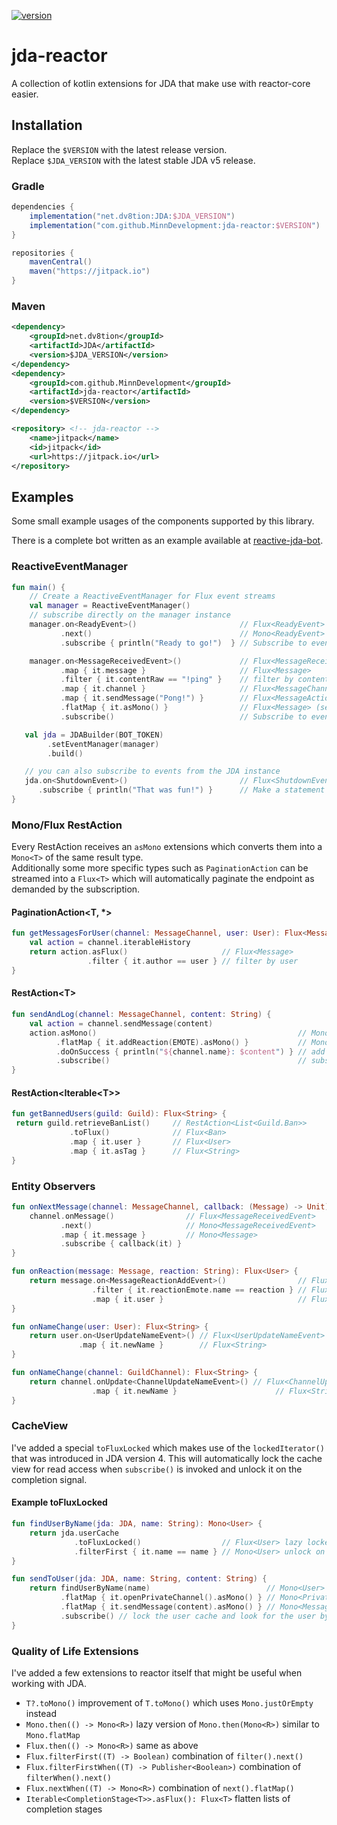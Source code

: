 [ ![version](https://shields.io/github/v/tag/MinnDevelopment/jda-reactor) ](#Installation)
# jda-reactor

A collection of kotlin extensions for JDA that make use with reactor-core easier.

## Installation

Replace the `$VERSION` with the latest release version.
<br>Replace `$JDA_VERSION` with the latest stable JDA v5 release.

### Gradle

```gradle
dependencies {
    implementation("net.dv8tion:JDA:$JDA_VERSION")
    implementation("com.github.MinnDevelopment:jda-reactor:$VERSION")
}

repositories {
    mavenCentral()
    maven("https://jitpack.io")
}
```

### Maven

```xml
<dependency>
    <groupId>net.dv8tion</groupId>
    <artifactId>JDA</artifactId>
    <version>$JDA_VERSION</version>
</dependency>
<dependency>
    <groupId>com.github.MinnDevelopment</groupId>
    <artifactId>jda-reactor</artifactId>
    <version>$VERSION</version>
</dependency>
```

```xml
<repository> <!-- jda-reactor -->
    <name>jitpack</name>
    <id>jitpack</id>
    <url>https://jitpack.io</url>
</repository>
```

## Examples

Some small example usages of the components supported by this library.

There is a complete bot written as an example available at [reactive-jda-bot](https://github.com/MinnDevelopment/reactive-jda-bot).

### ReactiveEventManager

```kotlin
fun main() {
    // Create a ReactiveEventManager for Flux event streams
    val manager = ReactiveEventManager()
    // subscribe directly on the manager instance
    manager.on<ReadyEvent>()                       // Flux<ReadyEvent>
           .next()                                 // Mono<ReadyEvent>
           .subscribe { println("Ready to go!")  } // Subscribe to event

    manager.on<MessageReceivedEvent>()             // Flux<MessageReceivedEvent>
           .map { it.message }                     // Flux<Message>
           .filter { it.contentRaw == "!ping" }    // filter by content
           .map { it.channel }                     // Flux<MessageChannel>
           .map { it.sendMessage("Pong!") }        // Flux<MessageAction>
           .flatMap { it.asMono() }                // Flux<Message> (send message and provide result)
           .subscribe()                            // Subscribe to event

   val jda = JDABuilder(BOT_TOKEN)
        .setEventManager(manager)
        .build()

   // you can also subscribe to events from the JDA instance
   jda.on<ShutdownEvent>()                         // Flux<ShutdownEvent>
      .subscribe { println("That was fun!") }      // Make a statement on shutdown, not guaranteed to run if daemon scheduler (default)
}
```

### Mono/Flux RestAction

Every RestAction receives an `asMono` extensions which converts them into a `Mono<T>` of the same result type.
<br>Additionally some more specific types such as `PaginationAction` can be streamed into a `Flux<T>`
which will automatically paginate the endpoint as demanded by the subscription.

#### PaginationAction\<T, *>

```kotlin
fun getMessagesForUser(channel: MessageChannel, user: User): Flux<Message> {
    val action = channel.iterableHistory
    return action.asFlux()                     // Flux<Message>
                 .filter { it.author == user } // filter by user
}
```

#### RestAction\<T>

```kotlin
fun sendAndLog(channel: MessageChannel, content: String) {
    val action = channel.sendMessage(content)
    action.asMono()                                             // Mono<Message>
          .flatMap { it.addReaction(EMOTE).asMono() }           // Mono<Void!> = empty mono
          .doOnSuccess { println("${channel.name}: $content") } // add side-effect
          .subscribe()                                          // subscribe to empty stream
}
```

#### RestAction<Iterable\<T>>

```kotlin
fun getBannedUsers(guild: Guild): Flux<String> {
 return guild.retrieveBanList()     // RestAction<List<Guild.Ban>>
             .toFlux()              // Flux<Ban>
             .map { it.user }       // Flux<User>
             .map { it.asTag }      // Flux<String>
}
```

### Entity Observers

```kotlin
fun onNextMessage(channel: MessageChannel, callback: (Message) -> Unit) {
    channel.onMessage()                // Flux<MessageReceivedEvent>
           .next()                     // Mono<MessageReceivedEvent>
           .map { it.message }         // Mono<Message>
           .subscribe { callback(it) }
}

fun onReaction(message: Message, reaction: String): Flux<User> {
    return message.on<MessageReactionAddEvent>()                // Flux<MessageReactionAddEvent>
                  .filter { it.reactionEmote.name == reaction } // Flux<MessageReactionAddEvent> with filter
                  .map { it.user }                              // Flux<User>
}
```

```kotlin
fun onNameChange(user: User): Flux<String> {
    return user.on<UserUpdateNameEvent>() // Flux<UserUpdateNameEvent>
               .map { it.newName }        // Flux<String>
}

fun onNameChange(channel: GuildChannel): Flux<String> {
    return channel.onUpdate<ChannelUpdateNameEvent>() // Flux<ChannelUpdateNameEvent>
                  .map { it.newName }                      // Flux<String>
}
```

### CacheView

I've added a special `toFluxLocked` which makes use of the `lockedIterator()` that was introduced in JDA version 4. This will automatically lock the cache view for read access when `subscribe()` is invoked and unlock it on the completion signal.

#### Example toFluxLocked

```kotlin
fun findUserByName(jda: JDA, name: String): Mono<User> {
    return jda.userCache
              .toFluxLocked()                  // Flux<User> lazy locked user cache
              .filterFirst { it.name == name } // Mono<User> unlock on first match
}

fun sendToUser(jda: JDA, name: String, content: String) {
    return findUserByName(name)                          // Mono<User>
           .flatMap { it.openPrivateChannel().asMono() } // Mono<PrivateChannel>
           .flatMap { it.sendMessage(content).asMono() } // Mono<Message>
           .subscribe() // lock the user cache and look for the user by name
}
```

### Quality of Life Extensions

I've added a few extensions to reactor itself that might be useful when working with JDA.

- `T?.toMono()` improvement of `T.toMono()` which uses `Mono.justOrEmpty` instead
- `Mono.then(() -> Mono<R>)` lazy version of `Mono.then(Mono<R>)` similar to `Mono.flatMap`
- `Flux.then(() -> Mono<R>)` same as above
- `Flux.filterFirst((T) -> Boolean)` combination of `filter().next()`
- `Flux.filterFirstWhen((T) -> Publisher<Boolean>)` combination of `filterWhen().next()`
- `Flux.nextWhen((T) -> Mono<R>)` combination of `next().flatMap()`
- `Iterable<CompletionStage<T>>.asFlux(): Flux<T>` flatten lists of completion stages
